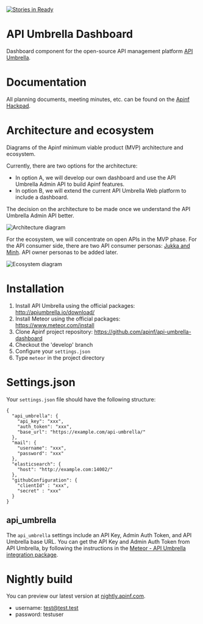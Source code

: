 [![Stories in Ready](https://badge.waffle.io/apinf/api-umbrella-dashboard.png?label=ready&title=Ready)](https://waffle.io/apinf/api-umbrella-dashboard)
# API Umbrella Dashboard
Dashboard component for the open-source API management platform [API Umbrella](http://nrel.github.io/api-umbrella/).

# Documentation

All planning documents, meeting minutes, etc. can be found on the [Apinf Hackpad](http://apinf.hackpad.com).


# Architecture and ecosystem
Diagrams of the Apinf minimum viable product (MVP) architecture and ecosystem.

Currently, there are two options for the architecture:

* In option A, we will develop our own dashboard and use the API Umbrella Admin API to build Apinf features.
* In option B, we will extend the current API Umbrella Web platform to include a dashboard.

The decision on the architecture to be made once we understand the API Umbrella Admin API better.

![Architecture diagram](https://cdn.rawgit.com/apinf/api-umbrella-dashboard/master/docs/APINF_MVP_architecture.svg)

For the ecosystem, we will concentrate on open APIs in the MVP phase. For the API consumer side, there are two API consumer personas: [Jukka and Minh](https://cdn.rawgit.com/apinf/api-umbrella-dashboard/master/docs/UX/APINF%20consumer%20personas.pdf). API owner personas to be added later.

![Ecosystem diagram](https://cdn.rawgit.com/apinf/api-umbrella-dashboard/master/docs/APINF_MVP_ecosystem.svg)

# Installation

1. Install API Umbrella using the official packages:
http://apiumbrella.io/download/
2. Install Meteor using the official packages:
https://www.meteor.com/install
3. Clone Apinf project repository:
https://github.com/apinf/api-umbrella-dashboard
4. Checkout the 'develop' branch
5. Configure your `settings.json`
6. Type `meteor` in the project directory
 
# Settings.json

Your `settings.json` file should have the following structure:

```
{
  "api_umbrella": {
    "api_key": "xxx",
    "auth_token": "xxx",
    "base_url": "https://example.com/api-umbrella/"
  },
  "mail": {
    "username": "xxx",
    "password": "xxx"
  },
  "elasticsearch": {
    "host": "http://example.com:14002/"
  },
  "githubConfiguration": {
    "clientId" : "xxx",
    "secret" : "xxx"
  }
}
```

## api_umbrella
The `api_umbrella` settings include an API Key, Admin Auth Token, and API Umbrella base URL. You can get the API Key and Admin Auth Token from API Umbrella, by following the instructions in the [Meteor - API Umbrella integration package](https://github.com/brylie/meteor-api-umbrella#installation).

# Nightly build
You can preview our latest version at [nightly.apinf.com](http://nightly.apinf.com).

* username: test@test.test
* password: testuser
